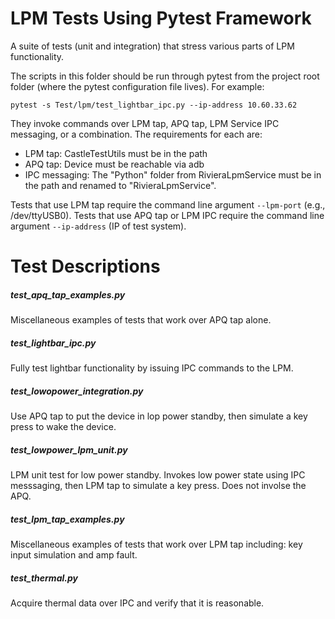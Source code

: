 # LPM Tests Using Pytest Framework
A suite of tests (unit and integration) that stress various parts of LPM functionality.

The scripts in this folder should be run through pytest from the project root folder (where the pytest configuration file lives).
For example:
```
pytest -s Test/lpm/test_lightbar_ipc.py --ip-address 10.60.33.62
```

They invoke commands over LPM tap, APQ tap, LPM Service IPC messaging, or a combination. The requirements for each are:
* LPM tap: CastleTestUtils must be in the path
* APQ tap: Device must be reachable via adb
* IPC messaging: The "Python" folder from RivieraLpmService must be in the path and renamed to
"RivieraLpmService".

Tests that use LPM tap require the command line argument `--lpm-port` (e.g., /dev/ttyUSB0).
Tests that use APQ tap or LPM IPC require the command line argument `--ip-address` (IP of test system).

# Test Descriptions

##### test_apq_tap_examples.py
Miscellaneous examples of tests that work over APQ tap alone.

##### test_lightbar_ipc.py
Fully test lightbar functionality by issuing IPC commands to the LPM.

##### test_lowopower_integration.py
Use APQ tap to put the device in lop power standby, then simulate a key press to wake the device.

##### test_lowpower_lpm_unit.py
LPM unit test for low power standby. Invokes low power state using IPC messsaging, then LPM tap to simulate a key press. Does not involse the APQ.

##### test_lpm_tap_examples.py
Miscellaneous examples of tests that work over LPM tap including: key input simulation and amp fault.

##### test_thermal.py
Acquire thermal data over IPC and verify that it is reasonable.